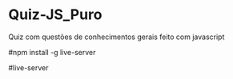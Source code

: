 # Quiz-JS_Puro
Quiz com questões de conhecimentos gerais feito com javascript

#npm install -g live-server

#live-server
